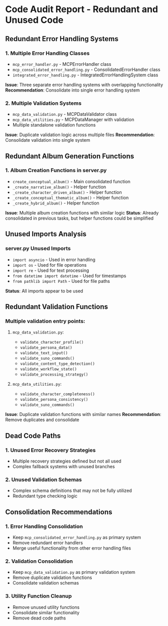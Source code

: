 # Code Audit Report - Redundant and Unused Code

## Redundant Error Handling Systems

### 1. Multiple Error Handling Classes
- `mcp_error_handler.py` - MCPErrorHandler class
- `mcp_consolidated_error_handling.py` - ConsolidatedErrorHandler class  
- `integrated_error_handling.py` - IntegratedErrorHandlingSystem class

**Issue**: Three separate error handling systems with overlapping functionality
**Recommendation**: Consolidate into single error handling system

### 2. Multiple Validation Systems
- `mcp_data_validation.py` - MCPDataValidator class
- `mcp_data_utilities.py` - MCPDataManager with validation
- Multiple standalone validation functions

**Issue**: Duplicate validation logic across multiple files
**Recommendation**: Consolidate validation into single system

## Redundant Album Generation Functions

### 1. Album Creation Functions in server.py
- `create_conceptual_album()` - Main consolidated function
- `_create_narrative_album()` - Helper function
- `_create_character_driven_album()` - Helper function
- `_create_conceptual_thematic_album()` - Helper function
- `_create_hybrid_album()` - Helper function

**Issue**: Multiple album creation functions with similar logic
**Status**: Already consolidated in previous tasks, but helper functions could be simplified

## Unused Imports Analysis

### server.py Unused Imports
- `import asyncio` - Used in error handling
- `import os` - Used for file operations
- `import re` - Used for text processing
- `from datetime import datetime` - Used for timestamps
- `from pathlib import Path` - Used for file paths

**Status**: All imports appear to be used

## Redundant Validation Functions

### Multiple validation entry points:
1. `mcp_data_validation.py`:
   - `validate_character_profile()`
   - `validate_persona_data()`
   - `validate_text_input()`
   - `validate_suno_commands()`
   - `validate_content_type_detection()`
   - `validate_workflow_state()`
   - `validate_processing_strategy()`

2. `mcp_data_utilities.py`:
   - `validate_character_completeness()`
   - `validate_persona_consistency()`
   - `validate_suno_commands()`

**Issue**: Duplicate validation functions with similar names
**Recommendation**: Remove duplicates and consolidate

## Dead Code Paths

### 1. Unused Error Recovery Strategies
- Multiple recovery strategies defined but not all used
- Complex fallback systems with unused branches

### 2. Unused Validation Schemas
- Complex schema definitions that may not be fully utilized
- Redundant type checking logic

## Consolidation Recommendations

### 1. Error Handling Consolidation
- Keep `mcp_consolidated_error_handling.py` as primary system
- Remove redundant error handlers
- Merge useful functionality from other error handling files

### 2. Validation Consolidation  
- Keep `mcp_data_validation.py` as primary validation system
- Remove duplicate validation functions
- Consolidate validation schemas

### 3. Utility Function Cleanup
- Remove unused utility functions
- Consolidate similar functionality
- Remove dead code paths